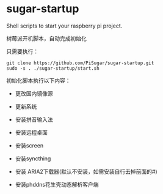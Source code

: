 # sugar-startup
Shell scripts to start your raspberry pi project. 

树莓派开机脚本，自动完成初始化

只需要执行：
```
git clone https://github.com/PiSugar/sugar-startup.git
sudo -s . ./sugar-startup/start.sh
```
初始化脚本执行以下内容：


* 更改国内镜像源

* 更新系统

* 安装拼音输入法

* 安装远程桌面

* 安装screen

* 安装syncthing

* 安装 ARIA2下载器(默认不安装，如需安装自行去掉前面的#)

* 安装phddns花生壳动态解析客户端
